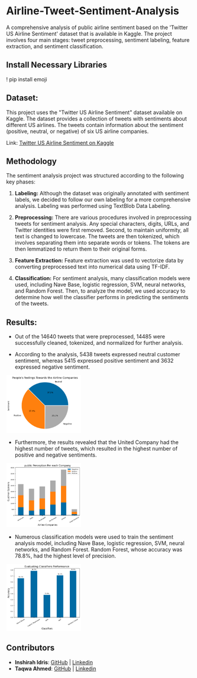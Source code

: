 # Airline-Tweet-Sentiment-Analysis
A comprehensive analysis of public airline sentiment based on the 'Twitter US Airline Sentiment' dataset that is available in Kaggle. The project involves four main stages: tweet preprocessing, sentiment labeling, feature extraction, and sentiment classification.

## Install Necessary Libraries
! pip install emoji

## Dataset:
This project uses the "Twitter US Airline Sentiment" dataset available on Kaggle. The dataset provides a collection of tweets with sentiments about different US airlines. The tweets contain information about the sentiment (positive, neutral, or negative) of six US airline companies.

Link: [Twitter US Airline Sentiment on Kaggle](https://www.kaggle.com/datasets/crowdflower/twitter-airline-sentiment/data)

## Methodology
The sentiment analysis project was structured according to the following key phases:

1. **Labeling:** Although the dataset was originally annotated with sentiment labels, we decided to follow our own labeling for a more comprehensive analysis. Labeling was performed using TextBlob Data Labeling.

2. **Preprocessing:** There are various procedures involved in preprocessing tweets for sentiment analysis. Any special characters, digits, URLs, and Twitter identities were first removed. Second, to maintain uniformity, all text is changed to lowercase. The tweets are then tokenized, which involves separating them into separate words or tokens. The tokens are then lemmatized to return them to their original forms.

3. **Feature Extraction:** Feature extraction was used to vectorize data by converting preprocessed text into numerical data using TF-IDF.

4. **Classification:** For sentiment analysis, many classification models were used, including Nave Base, logistic regression, SVM, neural networks, and Random Forest. Then, to analyze the model, we used accuracy to determine how well the classifier performs in predicting the sentiments of the tweets.

## Results:
- Out of the 14640 tweets that were preprocessed, 14485 were successfully cleaned, tokenized, and normalized for further analysis.

- According to the analysis, 5438 tweets expressed neutral customer sentiment, whereas 5415 expressed positive sentiment and 3632 expressed negative sentiment.

<img src="./images/Pie_Chart.png" width="40%" height="40%"> 

- Furthermore, the results revealed that the United Company had the highest number of tweets, which resulted in the highest number of positive and negative sentiments.

<img src="./images/stack_chart.png" width="40%" height="40%">

- Numerous classification models were used to train the sentiment analysis model, including Nave Base, logistic regression, SVM, neural networks, and Random Forest. Random Forest, whose accuracy was 78.8%, had the highest level of precision.

<img src="./images/Classifiers_Performance.png" width="40%" height="40%">

## Contributors

- **Inshirah Idris**: [GitHub](https://github.com/inshirah-idris) | [Linkedin](https://www.linkedin.com/in/inshirah-idris-bb937362/)
- **Taqwa Ahmed**: [GitHub](https://github.com/taqwa315) | [Linkedin](https://www.linkedin.com/in/taqwa-ahmed-681a2646/)
